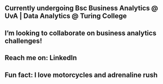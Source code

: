 

## Currently undergoing Bsc Business Analytics @ UvA | Data Analytics @ Turing College
## I’m looking to collaborate on business analytics challenges!
## Reach me on: LinkedIn
  
## Fun fact: I love motorcycles and adrenaline rush

